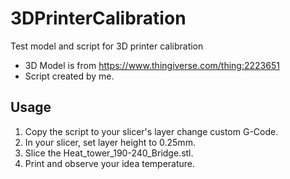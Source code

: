 # 3DPrinterCalibration
Test model and script for 3D printer calibration
* 3D Model is from https://www.thingiverse.com/thing:2223651
* Script created by me. 
## Usage

1. Copy the script to your slicer's layer change custom G-Code.
1. In your slicer, set layer height to 0.25mm. 
1. Slice the Heat_tower_190-240_Bridge.stl.
1. Print and observe your idea temperature.
